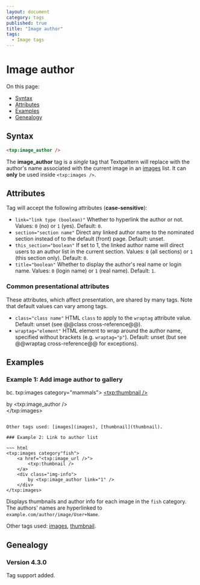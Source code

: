 ```yaml
---
layout: document
category: tags
published: true
title: "Image author"
tags:
  - Image tags
---
```


# Image author

On this page:

* [Syntax](#syntax)
* [Attributes](#attributes)
* [Examples](#examples)
* [Genealogy](#genealogy)

## Syntax

~~~ html
<txp:image_author />
~~~

The **image_author** tag is a *single* tag that Textpattern will replace with the author's name associated with the current image in an [images](images) list. It can **only** be used inside `<txp:images />`.

## Attributes

Tag will accept the following attributes (**case-sensitive**):

* `link="link type (boolean)"`
Whether to hyperlink the author or not.
Values: `0` (no) or `1` (yes).
Default: `0`.
* `section="section name"`
Direct any linked author name to the nominated section instead of to the default (front) page.
Default: unset.
* `this_section="boolean"`
If set to 1, the linked author name will direct users to an author list in the current section.
Values: `0` (all sections) or `1` (this section only).
Default: `0`.
* `title="boolean"`
Whether to display the author's real name or login name.
Values: `0` (login name) or `1` (real name).
Default: `1`.

### Common presentational attributes

These attributes, which affect presentation, are shared by many tags. Note that default values can vary among tags.

* `class="class name"`
HTML `class` to apply to the `wraptag` attribute value.
Default: unset (see @@class cross-reference@@).
* `wraptag="element"`
HTML element to wrap around the author name, specified without brackets (e.g. `wraptag="p"`).
Default: unset (but see @@wraptag cross-reference@@ for exceptions).

## Examples

### Example 1: Add image author to gallery

bc. txp:images category="mammals">
    <a href="<txp:image_url />">
        <txp:thumbnail />
    </a>
    <div class="img-info">
        by <txp:image_author />
    </div>
</txp:images>
~~~

Other tags used: [images](images), [thumbnail](thumbnail).

### Example 2: Link to author list

~~~ html
<txp:images category"fish">
    <a href="<txp:image_url />">
        <txp:thumbnail />
    </a>
    <div class="img-info">
        by <txp:image_author link="1" />
    </div>
</txp:images>
~~~

Displays thumbnails and author info for each image in the `fish` category. The authors' names are hyperlinked to `example.com/author/image/User+Name`.

Other tags used: [images](images), [thumbnail](thumbnail).

## Genealogy

### Version 4.3.0

Tag support added.
